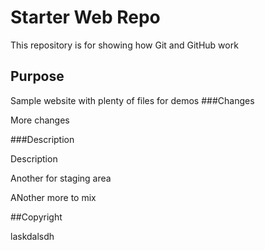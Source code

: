 # Starter Web Repo

This repository is for showing how Git and GitHub work

## Purpose

Sample website with plenty of files for demos
###Changes

More changes

###Description

Description

Another for staging area

ANother more to mix

##Copyright

laskdalsdh